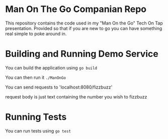 # Man On The Go Companian Repo

This repository contains the code used in my "Man On the Go" Tech On Tap presentation. Provided so that if you are new to go you can have something real simple to poke around in.

# Building and Running Demo Service

You can build the application using
`go build`

You can then run it
`./ManOnGo`

You can send requests to 'localhost:8080/fizzbuzz'

request body is just text containing the number you wish to fizzbuzz

# Running Tests

You can run tests using 
`go test`